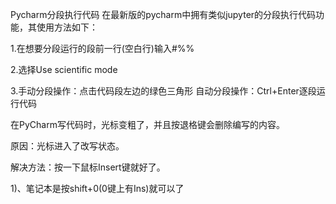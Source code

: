 Pycharm分段执行代码
在最新版的pycharm中拥有类似jupyter的分段执行代码功能，其使用方法如下：

1.在想要分段运行的段前一行(空白行)输入#%%

2.选择Use scientific mode

3.手动分段操作：点击代码段左边的绿色三角形
自动分段操作：Ctrl+Enter逐段运行代码



在PyCharm写代码时，光标变粗了，并且按退格键会删除编写的内容。

原因：光标进入了改写状态。

解决方法：按一下鼠标Insert键就好了。

   1)、笔记本是按shift+0(0键上有Ins)就可以了
